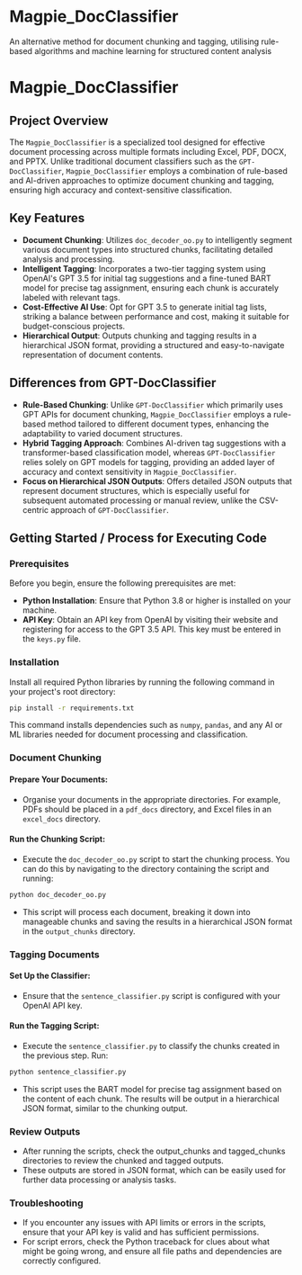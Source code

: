 # Magpie_DocClassifier 
An alternative method for document chunking and tagging, utilising rule-based algorithms and machine learning for structured content analysis


# Magpie_DocClassifier

## Project Overview
The `Magpie_DocClassifier` is a specialized tool designed for effective document processing across multiple formats including Excel, PDF, DOCX, and PPTX. Unlike traditional document classifiers such as the `GPT-DocClassifier`, `Magpie_DocClassifier` employs a combination of rule-based and AI-driven approaches to optimize document chunking and tagging, ensuring high accuracy and context-sensitive classification.

## Key Features

- **Document Chunking**: Utilizes `doc_decoder_oo.py` to intelligently segment various document types into structured chunks, facilitating detailed analysis and processing.
- **Intelligent Tagging**: Incorporates a two-tier tagging system using OpenAI's GPT 3.5 for initial tag suggestions and a fine-tuned BART model for precise tag assignment, ensuring each chunk is accurately labeled with relevant tags.
- **Cost-Effective AI Use**: Opt for GPT 3.5 to generate initial tag lists, striking a balance between performance and cost, making it suitable for budget-conscious projects.
- **Hierarchical Output**: Outputs chunking and tagging results in a hierarchical JSON format, providing a structured and easy-to-navigate representation of document contents.

## Differences from GPT-DocClassifier

- **Rule-Based Chunking**: Unlike `GPT-DocClassifier` which primarily uses GPT APIs for document chunking, `Magpie_DocClassifier` employs a rule-based method tailored to different document types, enhancing the adaptability to varied document structures.
- **Hybrid Tagging Approach**: Combines AI-driven tag suggestions with a transformer-based classification model, whereas `GPT-DocClassifier` relies solely on GPT models for tagging, providing an added layer of accuracy and context sensitivity in `Magpie_DocClassifier`.
- **Focus on Hierarchical JSON Outputs**: Offers detailed JSON outputs that represent document structures, which is especially useful for subsequent automated processing or manual review, unlike the CSV-centric approach of `GPT-DocClassifier`.

## Getting Started / Process for Executing Code

### Prerequisites
Before you begin, ensure the following prerequisites are met:
- **Python Installation**: Ensure that Python 3.8 or higher is installed on your machine.
- **API Key**: Obtain an API key from OpenAI by visiting their website and registering for access to the GPT 3.5 API. This key must be entered in the `keys.py` file.

### Installation
Install all required Python libraries by running the following command in your project's root directory:
```bash
pip install -r requirements.txt
```

This command installs dependencies such as `numpy`, `pandas`, and any AI or ML libraries needed for document processing and classification.

### Document Chunking

#### Prepare Your Documents:
- Organise your documents in the appropriate directories. For example, PDFs should be placed in a `pdf_docs` directory, and Excel files in an `excel_docs` directory.

#### Run the Chunking Script:
- Execute the `doc_decoder_oo.py` script to start the chunking process. You can do this by navigating to the directory containing the script and running:
```bash
python doc_decoder_oo.py
```

- This script will process each document, breaking it down into manageable chunks and saving the results in a hierarchical JSON format in the `output_chunks` directory.

### Tagging Documents

#### Set Up the Classifier:
- Ensure that the `sentence_classifier.py` script is configured with your OpenAI API key.

#### Run the Tagging Script:
- Execute the `sentence_classifier.py` to classify the chunks created in the previous step. Run:
```bash
python sentence_classifier.py
```
- This script uses the BART model for precise tag assignment based on the content of each chunk. The results will be output in a hierarchical JSON format, similar to the chunking output.
  
### Review Outputs
- After running the scripts, check the output_chunks and tagged_chunks directories to review the chunked and tagged outputs.
- These outputs are stored in JSON format, which can be easily used for further data processing or analysis tasks.

### Troubleshooting
- If you encounter any issues with API limits or errors in the scripts, ensure that your API key is valid and has sufficient permissions.
- For script errors, check the Python traceback for clues about what might be going wrong, and ensure all file paths and dependencies are correctly configured.
